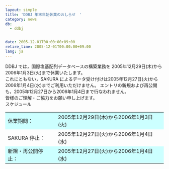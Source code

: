 ```yaml
---
layout: simple
title: 'DDBJ 年末年始休業のおしらせ　'
category: news
db:
  - ddbj


date: 2005-12-01T00:00:00+09:00
retire_time: 2005-12-01T00:00:00+09:00
lang: ja
---
```


DDBJ では，国際塩基配列データベースの構築業務を 2005年12月29日(木)から2006年1月3日(火)まで休業いたします。<br>これにともない，SAKURA によるデータ受け付けは2005年12月27日(火)から2006年1月4日(水)までご利用いただけません。 エントリの新規および再公開も，2005年12月27日から2006年1月4日まで行なわれません。<br>皆様のご理解・ご協力をお願い申し上げます。<br>スケジュール

<table border="0">
    <tr>
        <td bgcolor="#ccffff">休業期間：</td>
        <td bgcolor="#ccffff">2005年12月29日(木)から2006年1月3日(火)</td>
    </tr>
    <tr>
        <td>
            <bgcolor>SAKURA 停止：</bgcolor>
        </td>
        <td>
            <bgcolor>2005年12月27日(火)から2006年1月4日(水)</bgcolor>
        </td>
    </tr>
    <tr>
        <td bgcolor="#ccffff">新規・再公開停止：</td>
        <td bgcolor="#ccffff">2005年12月27日(火)から2006年1月4日(水)</td>
    </tr>
</table>
